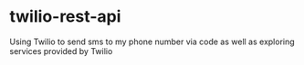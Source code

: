 # twilio-rest-api
Using Twilio to send sms to my phone number via code as well as exploring services provided by Twilio
